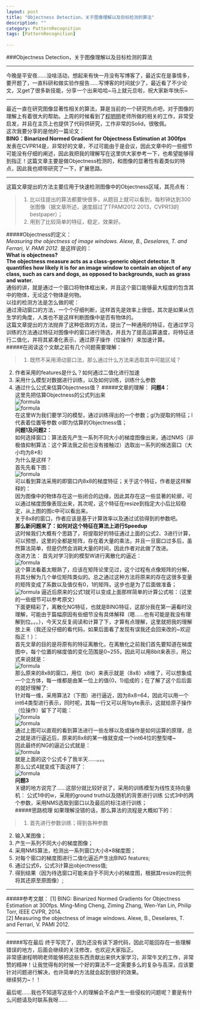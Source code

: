 ```yaml
---
layout: post
title: "Objectness Detection，关于图像理解以及目标检测的算法"
description: ""
category: PatternRecognition
tags: [PatternRecognition]
 
---
```



###Objectness Detection，关于图像理解以及目标检测的算法


---

今晚是平安夜……没啥活动，想起来有快一月没有写博客了，最近实在是事情多，要开题了，一直科研和做实验作报告……写博客的时间就少了，最近看了不少论文，又get了很多新技能，分享一个出来哈哈~马上就元旦啦，祝大家新年快乐~

-----

最近一直在研究图像显著性相关的算法，算是当前的一个研究热点吧，对于图像的理解上有着很大的帮助。上周的时候看到了[程明明](http://mmcheng.net/zh/)老师所做的相关的工作，非常受启发，并且在主页上也提供了代码供研究，工作非常的Solid，很敬佩。  
这次我要分享的是他的一篇论文：   
**BING：Binarized Normed Gradient for Objectness Estimation at 300fps**  
 发表在CVPR14是，非常好的文章，不过可能由于是会议，因此文章中的一些细节可能没有仔细的阐述，因此我把我的理解写在这里供大家参考一下，也希望能够得到指正！这篇文章主要是做Objectness检测的，和图像的显著性有着类似的特点，因此我也顺带研究了一下，扩展思路。

-------
这篇文章提出的方法主要应用于快速检测图像中的Objectness区域，其亮点有：  
>1. 比以往提出的算法都要快很多，从题目上就可以看到，每秒钟达到300张图像（据文章所述，速度超过了TPAMI2012 2013，CVPR13的bestpaper）；
>2. 用到了比较简单的特征，稳定，效果好。


#####Objectness的定义：  
*Measuring the objectness of image windows. Alexe, B., Deselares, T. and Ferrari, V. PAMI 2012.*
是这样说的：  
**What is objectness?  
The objectness measure acts as a class-generic object detector. It quantifies how likely it is for an image window to contain an object of any class, such as cars and dogs, as opposed to backgrounds, such as grass and water.**  
通俗的讲，就是通过一个窗口将物体框出来，并且这个窗口能够最大程度的包含其中的物体，无论这个物体是何物。  
以往的检测方法是怎么做的呢：  
通过滑动窗口的方法，一个个仔细判断，这样首先是效率上很低，其次是如果从仿生学的角度，人类也不是这样判断图像中是否有物体的。  
这篇文章提出的方法抛弃了这种低效的方法，提出了一种通用的特征，在通过学习训练的方法通过特征对图像中的窗口进行筛选，并且为了提高运算速度，将特征进行二值化，并将其紧凑化表示，通过原子操作（位操作）来加速计算。  
#####在阅读这个文献之前有几个问题需要理解：
>1.	既然不采用滑动窗口法，那么通过什么方法来选取其中可能区域？
2.	作者采用的features是什么？如何通过二值化进行加速
3.	采用什么模型对数据进行训练，以及如何训练，训练什么参数
4.	通过什么公式来估算Objectness值？
#####文章的理解：
**问题4：**  
这里先把估算Objectness的公式列出来  
![formula](/assets/images/objectness/1.jpg)  
![formula](/assets/images/objectness/2.jpg)  
在这里W为我们要学习的模型，通过训练得出的一个参数；gl为提取的特征；l代表着位置等参数
ol即为估算的Objectness值；  
**问题1及问题2：**  
如何选择窗口：算法首先产生一系列不同大小的梯度图像出来，通过NMS（非极值抑制算法：这个算法我之前也没有接触过）选取出一系列的候选窗口（大小均为8*8）  
为什么是这样？  
首先先看下图：   
![formula](/assets/images/objectness/3.jpg)  
可以看到算法采用的即窗口内8x8的梯度特征；关于这个特征，作者是这样解释的：  
因为图像中的物体存在这一些闭合的边缘，因此其存在这一些显著的轮廓，可以通过梯度图像表现出来，其次呢，这个特征在resize到指定大小后比较稳定，从上图的图c中可以看出来。  
关于8x8的窗口，作者应该是基于计算效率以及通过试验得到的参数吧。   
**那么新问题来了：如何对这个特征在算法上进行Speedup**   
这时候我们大概有个思路了，将提取好的特征通过上面的公式2、3进行计算，可以预想，这里的全都是矩阵，存在着大量的乘法，并且一旦窗口过多后，虽然算法简单，但是仍然会消耗大量的时间，因此作者对此做了改进。  
改进方法：  首先对学习到的模型W进行离散化的逼近：  
![formula](/assets/images/objectness/4.jpg)    
这个算法看着太眼熟了，应该在矩阵论里见过，这个过程有点像矩阵的分解，将其分解为几个单位矩阵类似的。总之通过这种方法将原来的存在这很多变量的矩阵变成了系数以及值仅有0，1的矩阵。这步也是为了后面做准备；  
![formula](/assets/images/objectness/10.jpg)
逼近后原来的公式1就可以变成上面那样简单的计算公式啦：（这里的一些细节可以参考原文）  
下面更精彩了，离散化NG特征，也就是BING特征，这部分我在第一遍看时没理解，可能由于篇幅原因有些细节没有具体解释（嗯……也有可能是我没有理解到位。。。），今天又反复阅读和计算了下，才算有点理解，这里就把我的理解放上来（我还没仔细的看代码，如果后面看了发现有误我还会回来改的~欢迎指正！）：   
首先文章的目的是将原有的特征离散化，在离散化之前我们首先要知道在梯度图中，每个位置的梯度值的变化范围是0~255，因此可以用8bit来表示，用公式来说就是：  
![formula](/assets/images/objectness/9.jpg)  
那么原来的8x8的窗口，用位（bit）来表示就是（8x8）x8维了，可以想象成一个立方体，每一维都是由某一位上的值{0，1}组成的；在了解了这个后后面的就好理解了:  
针对每一维，采用算法2（下图）进行逼近，因为8x8=64，因此可以用一个int64类型进行表示，同时呢，其每一行又可以用1byte表示，这就给原子操作（位操作）留下了可能：  
![formula](/assets/images/objectness/5.jpg)  
![formula](/assets/images/objectness/7.jpg)  
通过上图可以直观的看到算法进行一些左移以及或操作是如何运算的原理，总之就是进行逼近后，原来的8x8的某一维就变成一个int64位的整型喽~   
因此最终的NG的逼近公式就是：  
![formula](/assets/images/objectness/6.jpg)  
就是上面的这个公式卡了我半天……。。。  
那么公式4就变成下面这样了：  
![formula](/assets/images/objectness/8.jpg)     
**问题3**  
关键的地方说完了……这部分就比较好说了，采用的训练模型为线性支持向量机： 
公式1中的w，采用的ground truth以及随机的背景进行训练
公式3中的两个参数，采用NMS选取到窗口以及最后的标注进行训练；  
#####思路梳理
如果理解没错的话，那么算法的流程是大概如下的：  
>1. 首先进行参数训练；得到各种参数  
2. 输入某图像；  
3. 产生一系列不同大小的梯度图像；  
4. 采用NMS算法，检测出一系列窗口大小8*8梯度图；  
5. 对每个窗口的梯度图进行二值化逼近产生出BING features;  
6. 通过公式6，公式3计算出objectness值;  
7. 得到结果（因为待选窗口可能来自于不同大小的梯度图，根据其resize的比例将其还原至原图像）;


-------
#####参考文献：
[1] BING: Binarized Normed Gradients for Objectness Estimation at 300fps. Ming-Ming Cheng, Ziming Zhang, Wen-Yan Lin, Philip Torr, IEEE CVPR, 2014.  
[2] Measuring the objectness of image windows. Alexe, B., Deselares, T. and Ferrari, V. PAMI 2012.  

-----
#####写在最后
终于写完了，因为还没有读下源代码，因此可能回存在一些理解错误的地方，后面会继续的关注修改，也欢迎大家指正。  
非常感谢程明明老师能够把这些东西贡献出来供大家学习，非常牛叉的工作，非常赞的精神！让我觉得有的时候一个好的算法不一定需要多么的复杂与高深，应该要针对问题进行解决，也许简单的方法就会起到很好的效果。  
继续努力~！！

最后呢……我也不知道写这些个人的理解会不会产生一些侵权的问题呢？要是有什么问题请及时联系我呀……
  

  
  

 

